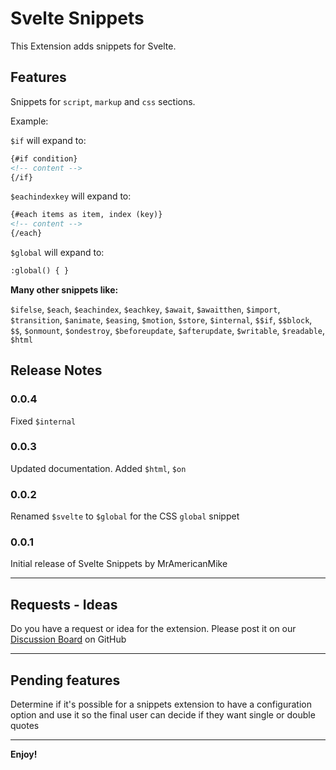 # Svelte Snippets

This Extension adds snippets for Svelte.

## Features

Snippets for `script`, `markup` and `css` sections.

Example:

`$if` will expand to:

```html
{#if condition}
<!-- content -->
{/if}
```

`$eachindexkey` will expand to:

```html
{#each items as item, index (key)}
<!-- content -->
{/each}
```

`$global` will expand to:

```html
:global() { }
```

**Many other snippets like:**

`$ifelse`, `$each`, `$eachindex`, `$eachkey`, `$await`, `$awaitthen`, `$import`, `$transition`, `$animate`, `$easing`, `$motion`, `$store`, `$internal`, `$$if`, `$$block`, `$$`, `$onmount`, `$ondestroy`, `$beforeupdate`, `$afterupdate`, `$writable`, `$readable`, `$html`

## Release Notes

### 0.0.4

Fixed `$internal`

### 0.0.3

Updated documentation. Added `$html`, `$on`

### 0.0.2

Renamed `$svelte` to `$global` for the CSS `global` snippet

### 0.0.1

Initial release of Svelte Snippets by MrAmericanMike

---

## Requests - Ideas

Do you have a request or idea for the extension. Please post it on our [Discussion Board](https://github.com/MrAmericanMike/sveltesnippets/discussions) on GitHub

---

## Pending features

Determine if it's possible for a snippets extension to have a configuration option and use it so the final user can decide if they want single or double quotes

---

**Enjoy!**

